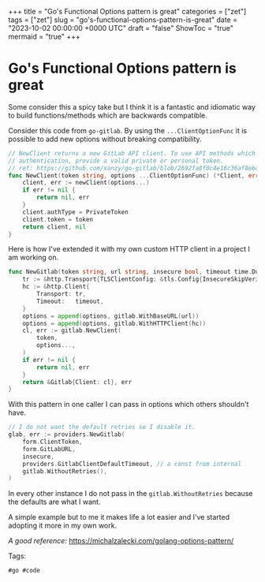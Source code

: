 +++
title = "Go's Functional Options pattern is great"
categories = ["zet"]
tags = ["zet"]
slug = "go's-functional-options-pattern-is-great"
date = "2023-10-02 00:00:00 +0000 UTC"
draft = "false"
ShowToc = "true"
mermaid = "true"
+++

# Go's Functional Options pattern is great

Some consider this a spicy take but I think it is a fantastic and idiomatic way to build functions/methods which are backwards compatible.


Consider this code from `go-gitlab`. By using the `...ClientOptionFunc` it is possible to add new options without breaking compatibility.

```go
// NewClient returns a new GitLab API client. To use API methods which require
// authentication, provide a valid private or personal token.
// ref: https://github.com/xanzy/go-gitlab/blob/2692fa8f0c4e16c36af8ebdc571da3a0d4ce2d19/gitlab.go#L240-L250
func NewClient(token string, options ...ClientOptionFunc) (*Client, error) {
	client, err := newClient(options...)
	if err != nil {
		return nil, err
	}
	client.authType = PrivateToken
	client.token = token
	return client, nil
}
```

Here is how I've extended it with my own custom HTTP client in a project I am working on.

```go
func NewGitlab(token string, url string, insecure bool, timeout time.Duration, options ...gitlab.ClientOptionFunc) (*Gitlab, error) {
	tr := &http.Transport{TLSClientConfig: &tls.Config{InsecureSkipVerify: insecure}}
	hc := &http.Client{
		Transport: tr,
		Timeout:   timeout,
	}
	options = append(options, gitlab.WithBaseURL(url))
	options = append(options, gitlab.WithHTTPClient(hc))
	cl, err := gitlab.NewClient(
		token,
		options...,
	)
	if err != nil {
		return nil, err
	}
	return &Gitlab{Client: cl}, err
}
```

With this pattern in one caller I can pass in options which others shouldn't have. 

```go
// I do not want the default retries so I disable it.
glab, err := providers.NewGitlab(
    form.ClientToken,
    form.GitLabURL,
    insecure,
    providers.GitlabClientDefaultTimeout, // a const from internal
    gitlab.WithoutRetries(),
)
```

In every other instance I do not pass in the `gitlab.WithoutRetries` because the defaults are what I want.

A simple example but to me it makes life a lot easier and I've started adopting it more in my own work.

*A good reference:* https://michalzalecki.com/golang-options-pattern/

Tags:

    #go #code
